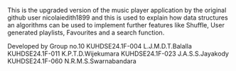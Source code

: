 This is the upgraded version of the music player application by the original github user nicolaiedith1899 and this is used to explain how data structures an algorithms can be used to implement further features like Shuffle, User generated playlists, Favourites and a search function.

Developed by Group no.10
KUHDSE24.1F-004 L.J.M.D.T.Balalla
KUHDSE24.1F-011 K.P.T.D.Wijekumara
KUHDSE24.1F-023 J.A.S.S.Jayakody
KUHDSE24.1F-060 N.R.M.S.Swarnabandara
